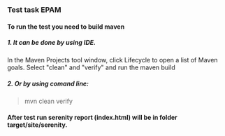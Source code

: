 ### Test task EPAM

#### To run the test you need to build maven
##### 1. It can be done by using IDE. 
In the Maven Projects tool window, click Lifecycle to open a list of Maven goals. 
Select "clean" and "verify" and run the maven build
##### 2. Or by using comand line:
> mvn clean verify
#### After test run serenity report (index.html) will be in folder target/site/serenity.   
